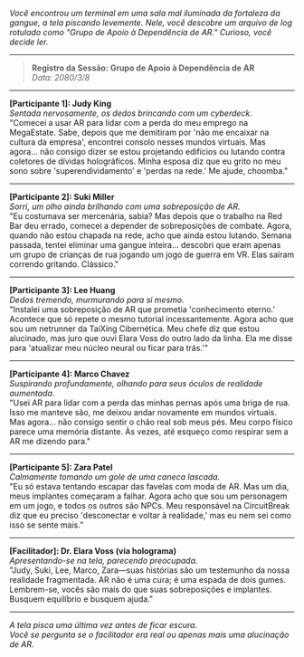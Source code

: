 _Você encontrou um terminal em uma sala mal iluminada da fortaleza da gangue, a tela piscando levemente. Nele, você descobre um arquivo de log rotulado como "Grupo de Apoio à Dependência de AR." Curioso, você decide ler._

---

> **Registro da Sessão: Grupo de Apoio à Dependência de AR**  
> _Data: 2080/3/8_

---

**[Participante 1]: Judy King**  
_Sentada nervosamente, os dedos brincando com um cyberdeck._  
"Comecei a usar AR para lidar com a perda do meu emprego na MegaEstate. Sabe, depois que me demitiram por 'não me encaixar na cultura da empresa', encontrei consolo nesses mundos virtuais. Mas agora... não consigo dizer se estou projetando edifícios ou lutando contra coletores de dívidas holográficos. Minha esposa diz que eu grito no meu sono sobre 'superendividamento' e 'perdas na rede.' Me ajude, choomba."

---

**[Participante 2]: Suki Miller**  
_Sorri, um olho ainda brilhando com uma sobreposição de AR._  
"Eu costumava ser mercenária, sabia? Mas depois que o trabalho na Red Bar deu errado, comecei a depender de sobreposições de combate. Agora, quando não estou chapada na rede, acho que ainda estou lutando. Semana passada, tentei eliminar uma gangue inteira... descobri que eram apenas um grupo de crianças de rua jogando um jogo de guerra em VR. Elas saíram correndo gritando. Clássico."

---

**[Participante 3]: Lee Huang**  
_Dedos tremendo, murmurando para si mesmo._  
"Instalei uma sobreposição de AR que prometia 'conhecimento eterno.' Acontece que só repete o mesmo tutorial incessantemente. Agora acho que sou um netrunner da TaiXing Cibernética. Meu chefe diz que estou alucinado, mas juro que ouvi Elara Voss do outro lado da linha. Ela me disse para 'atualizar meu núcleo neural ou ficar para trás.'"

---

**[Participante 4]: Marco Chavez**  
_Suspirando profundamente, olhando para seus óculos de realidade aumentada._  
"Usei AR para lidar com a perda das minhas pernas após uma briga de rua. Isso me manteve são, me deixou andar novamente em mundos virtuais. Mas agora... não consigo sentir o chão real sob meus pés. Meu corpo físico parece uma memória distante. Às vezes, até esqueço como respirar sem a AR me dizendo para."

---

**[Participante 5]: Zara Patel**  
_Calmamente tomando um gole de uma caneca lascada._  
"Eu só estava tentando escapar das favelas com moda de AR. Mas um dia, meus implantes começaram a falhar. Agora acho que sou um personagem em um jogo, e todos os outros são NPCs. Meu responsável na CircuitBreak diz que eu preciso 'desconectar e voltar à realidade,' mas eu nem sei como isso se sente mais."

---

**[Facilitador]: Dr. Elara Voss (via holograma)**  
_Apresentando-se na tela, parecendo preocupada._  
"Judy, Suki, Lee, Marco, Zara—suas histórias são um testemunho da nossa realidade fragmentada. AR não é uma cura; é uma espada de dois gumes. Lembrem-se, vocês são mais do que suas sobreposições e implantes. Busquem equilíbrio e busquem ajuda."

---

_A tela pisca uma última vez antes de ficar escura._  
_Você se pergunta se o facilitador era real ou apenas mais uma alucinação de AR._
